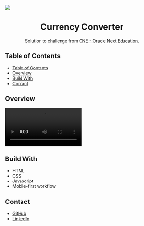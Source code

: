 <img src="https://i.imgur.com/3ps9Mds.png">
<h1 align="center">Currency Converter</h1>

<div align="center">
   Solution to challenge from  <a href="https://www.oracle.com/ar/education/oracle-next-education/" target="_blank">ONE - Oracle Next Education</a>.
</div>

## Table of Contents


- [Table of Contents](#table-of-contents)
- [Overview](#overview)
- [Build With](#build-with)
- [Contact](#contact)

## Overview


<video width="250" autoplay>
    <source src="./other/example.mp4">
</video>



## Build With
* HTML
* CSS
* Javascript
* Mobile-first workflow


## Contact
* [GitHub](https://github.com/FrancoGL)
* [LinkedIn](https://www.linkedin.com/in/franco-lorca/)